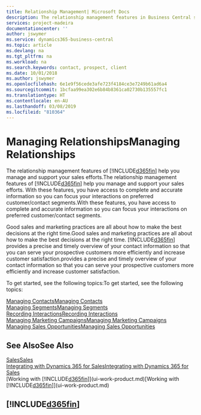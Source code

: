 ```yaml
---
title: Relationship Management| Microsoft Docs
description: The relationship management features in Business Central support your sales efforts and let you access information about contacts and prospects so you can serve customers efficiently.
services: project-madeira
documentationcenter: ''
author: jswymer
ms.service: dynamics365-business-central
ms.topic: article
ms.devlang: na
ms.tgt_pltfrm: na
ms.workload: na
ms.search.keywords: contact, prospect, client
ms.date: 10/01/2018
ms.author: jswymer
ms.openlocfilehash: 6e1e9f56cede3afe723f4184ce3e7249b61ad6a4
ms.sourcegitcommit: 1bcfaa99ea302e6b84b8361ca02730b135557fc1
ms.translationtype: HT
ms.contentlocale: en-AU
ms.lasthandoff: 03/08/2019
ms.locfileid: "810364"
---
```

# <a name="managing-relationships"></a><span data-ttu-id="2a565-103">Managing Relationships</span><span class="sxs-lookup"><span data-stu-id="2a565-103">Managing Relationships</span></span>
<span data-ttu-id="2a565-104">The relationship management features of [!INCLUDE[d365fin](includes/d365fin_md.md)] help you manage and support your sales efforts.</span><span class="sxs-lookup"><span data-stu-id="2a565-104">The relationship management features of [!INCLUDE[d365fin](includes/d365fin_md.md)] help you manage and support your sales efforts.</span></span> <span data-ttu-id="2a565-105">With these features, you have access to complete and accurate information so you can focus your interactions on preferred customer/contact segments.</span><span class="sxs-lookup"><span data-stu-id="2a565-105">With these features, you have access to complete and accurate information so you can focus your interactions on preferred customer/contact segments.</span></span>

<span data-ttu-id="2a565-106">Good sales and marketing practices are all about how to make the best decisions at the right time.</span><span class="sxs-lookup"><span data-stu-id="2a565-106">Good sales and marketing practices are all about how to make the best decisions at the right time.</span></span> [!INCLUDE[d365fin](includes/d365fin_md.md)] <span data-ttu-id="2a565-107">provides a precise and timely overview of your contact information so that you can serve your prospective customers more efficiently and increase customer satisfaction.</span><span class="sxs-lookup"><span data-stu-id="2a565-107">provides a precise and timely overview of your contact information so that you can serve your prospective customers more efficiently and increase customer satisfaction.</span></span>

<span data-ttu-id="2a565-108">To get started, see the following topics:</span><span class="sxs-lookup"><span data-stu-id="2a565-108">To get started, see the following topics:</span></span>

[<span data-ttu-id="2a565-109">Managing Contacts</span><span class="sxs-lookup"><span data-stu-id="2a565-109">Managing Contacts</span></span>](marketing-contacts.md)  
[<span data-ttu-id="2a565-110">Managing Segments</span><span class="sxs-lookup"><span data-stu-id="2a565-110">Managing Segments</span></span>](marketing-segments.md)  
[<span data-ttu-id="2a565-111">Recording Interactions</span><span class="sxs-lookup"><span data-stu-id="2a565-111">Recording Interactions</span></span>](marketing-interactions.md)  
[<span data-ttu-id="2a565-112">Managing Marketing Campaigns</span><span class="sxs-lookup"><span data-stu-id="2a565-112">Managing Marketing Campaigns</span></span>](marketing-campaigns.md)  
[<span data-ttu-id="2a565-113">Managing Sales Opportunities</span><span class="sxs-lookup"><span data-stu-id="2a565-113">Managing Sales Opportunities</span></span>](marketing-manage-sales-opportunities.md)

## <a name="see-also"></a><span data-ttu-id="2a565-114">See Also</span><span class="sxs-lookup"><span data-stu-id="2a565-114">See Also</span></span>
[<span data-ttu-id="2a565-115">Sales</span><span class="sxs-lookup"><span data-stu-id="2a565-115">Sales</span></span>](sales-manage-sales.md)  
[<span data-ttu-id="2a565-116">Integrating with Dynamics 365 for Sales</span><span class="sxs-lookup"><span data-stu-id="2a565-116">Integrating with Dynamics 365 for Sales</span></span>](marketing-integrate-dynamicscrm.md)  
<span data-ttu-id="2a565-117">[Working with [!INCLUDE[d365fin](includes/d365fin_md.md)]](ui-work-product.md)</span><span class="sxs-lookup"><span data-stu-id="2a565-117">[Working with [!INCLUDE[d365fin](includes/d365fin_md.md)]](ui-work-product.md)</span></span>  

## [!INCLUDE[d365fin](includes/free_trial_md.md)]  
